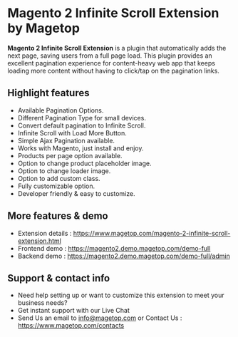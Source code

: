 # Magento 2 Infinite Scroll Extension by Magetop

**Magento 2 Infinite Scroll Extension** is a plugin that automatically adds the next page, saving users from a full page load. This plugin provides an excellent pagination experience for content-heavy web app that keeps loading more content without having to click/tap on the pagination links.

## Highlight features

- Available Pagination Options.
- Different Pagination Type for small devices.
- Convert default pagination to Infinite Scroll.
- Infinite Scroll with Load More Button.
- Simple Ajax Pagination available.
- Works with Magento, just install and enjoy.
- Products per page option available.
- Option to change product placeholder image.
- Option to change loader image.
- Option to add custom class.
- Fully customizable option.
- Developer friendly & easy to customize.

## More features & demo

- Extension details : https://www.magetop.com/magento-2-infinite-scroll-extension.html
- Frontend demo : https://magento2.demo.magetop.com/demo-full
- Backend demo : https://magento2.demo.magetop.com/demo-full/admin

## Support & contact info

- Need help setting up or want to customize this extension to meet your business needs? 
- Get instant support with our Live Chat
- Send Us an email to info@magetop.com or Contact Us : https://www.magetop.com/contacts
